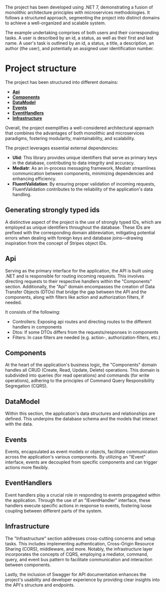 The project has been developed using .NET 7, demonstrating a fusion of monolithic architecture principles with microservices methodologies. It follows a structured approach, segmenting the project into distinct domains to achieve a well-organized and scalable system.

The example undertaking comprises of both users and their corresponding tasks.
A user is described by an id, a status, as well as their first and last name.
A user's task is outlined by an id, a status, a title, a description, an author (the user), and potentially an assigned user identification number.

# Project structure
The project has been structured into different domains:
- [**Api**](#Api)
- [**Components**](#Component)
- [**DataModel** ](#DataModel)
- [**Events** ](#Events)
- [**EventHandlers** ](#EventHandlers)
- [**Infrastructure** ](#Infrastructure)

Overall, the project exemplifies a well-considered architectural approach that combines the advantages of both monolithic and microservices paradigms, fostering modularity, maintainability, and scalability.

The project leverages essential external dependencies:

- **Ulid**: This library provides unique identifiers that serve as primary keys in the database, contributing to data integrity and accuracy.
- **Mediatr**: As an in-process messaging framework, Mediatr streamlines communication between components, minimizing dependencies and enhancing efficiency.
- **FluentValidation**: By ensuring proper validation of incoming requests, FluentValidation contributes to the reliability of the application's data handling.

## Generating strongly typed ids
A distinctive aspect of the project is the use of strongly typed IDs, which are employed as unique identifiers throughout the database. These IDs are prefixed with the corresponding domain abbreviation, mitigating potential errors when dealing with foreign keys and database joins—drawing inspiration from the concept of Stripes object IDs.

## Api
Serving as the primary interface for the application, the API is built using .NET and is responsible for routing incoming requests. This involves directing requests to their respective handlers within the "Components" section. Additionally, the "Api" domain encompasses the creation of Data Transfer Objects (DTOs) that bridge the gap between the API and the components, along with filters like action and authorization filters, if needed.

It consists of the following:
- Controllers: Exposing api routes and directing routes to the different handlers in components
- Dtos: If some DTOs differs from the requests/responses in components
- Filters:  In case filters are needed (e.g. action-, authorization-filters, etc.)

## Components
At the heart of the application's business logic, the "Components" domain handles all CRUD (Create, Read, Update, Delete) operations. This domain is subdivided into queries (for read operations) and commands (for write operations), adhering to the principles of Command Query Responsibility Segregation (CQRS).

## DataModel
Within this section, the application's data structures and relationships are defined. This underpins the database schema and the models that interact with the data.

## Events
Events, encapsulated as event models or objects, facilitate communication across the application's various components. By utilizing an "IEvent" interface, events are decoupled from specific components and can trigger actions more flexibly.

## EventHandlers
Event handlers play a crucial role in responding to events propagated within the application. Through the use of an "IEventHandler" interface, these handlers execute specific actions in response to events, fostering loose coupling between different parts of the system.

## Infrastructure
The "Infrastructure" section addresses cross-cutting concerns and setup tasks. This includes implementing authentication, Cross-Origin Resource Sharing (CORS), middleware, and more. Notably, the infrastructure layer incorporates the concepts of CQRS, employing a mediator, command, query, and event bus pattern to facilitate communication and interaction between components.

Lastly, the inclusion of Swagger for API documentation enhances the project's usability and developer experience by providing clear insights into the API's structure and endpoints.
